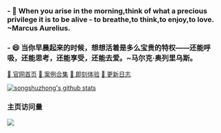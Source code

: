 ### - 🤔 When you arise in the morning,think of what a precious privilege it is to be alive - to breathe,to think,to enjoy,to love. ~Marcus Aurelius.
### - 😄 当你早晨起来的时候，想想活着是多么宝贵的特权——还能呼吸，还能思考，还能享受，还能去爱。~马尔克·奥列里乌斯。

[🎉 官网首页](https://songshuzhong.github.io/i-website/dist/home.html)
[🎉 案例合集](https://songshuzhong.github.io/i-website/dist/index.html)
[🎉 即刻体验](https://songshuzhong.github.io/i-website/dist/home.html#/playground)
[🎉 更新日志](https://songshuzhong.github.io/i-website/dist/home.html#/logs)

[![songshuzhong's github stats](https://github-readme-stats.vercel.app/api?username=songshuzhong&theme=default&show_icons=true&bg_color=30,11998e,44b984&title_color=fff&text_color=fff&icon_color=ffffff&include_all_commits=true)](https://github.com/songshuzhong/i-website)


### 主页访问量<br>

![](https://profile-counter.glitch.me/songshuzhong/count.svg)

<!--
**songshuzhong/songshuzhong** is a ✨ _special_ ✨ repository because its `README.md` (this file) appears on your GitHub profile.

Here are some ideas to get you started:

- 🔭 I’m currently working on ...
- 🌱 I’m currently learning ...
- 👯 I’m looking to collaborate on ...
- 🤔 I’m looking for help with ...
- 💬 Ask me about ...
- 📫 How to reach me: ...
- 😄 Pronouns: ...
- ⚡ Fun fact: ...
-->
